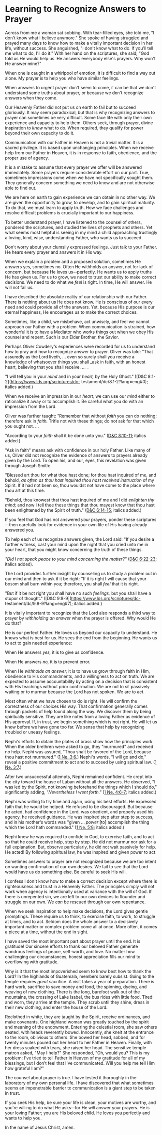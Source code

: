 # Learning to Recognize Answers to Prayer

Across from me a woman sat sobbing. With tear-filled eyes, she told me, "I
don't know what I believe anymore." She spoke of having struggled and prayed
many days to know how to make a vitally important decision in her life,
without success. She anguished, "I don't know what to do. If you'll tell me
what to do, I'll do it." With her hand on the scriptures, she said, "God told
us He would help us. He answers everybody else's prayers. Why won't He answer
mine?"

When one is caught in a whirlpool of emotion, it is difficult to find a way
out alone. My prayer is to help you who have similar feelings.

When answers to urgent prayer don't seem to come, it can be that we don't
understand some truths about prayer, or because we don't recognize answers
when they come.

Our Heavenly Father did not put us on earth to fail but to succeed gloriously.
It may seem paradoxical, but that is why recognizing answers to prayer can
sometimes be very difficult. Some face life with only their own experience and
capacity to help them. Others seek, through prayer, divine inspiration to
_know_ what to do. When required, they qualify for power beyond their own
capacity to do it.

Communication with our Father in Heaven is not a trivial matter. It is a
sacred privilege. It is based upon unchanging principles. When we receive help
from our Father in Heaven, it is in response to faith, obedience, and the
proper use of agency.

It is a mistake to assume that every prayer we offer will be answered
immediately. Some prayers require considerable effort on our part. True,
sometimes impressions come when we have not specifically sought them. They
generally concern something we need to know and are not otherwise able to find
out.

We are here on earth to gain experience we can obtain in no other way. We are
given the opportunity to grow, to develop, and to gain spiritual maturity. To
do that, we must learn to apply truth. How we face challenges and resolve
difficult problems is crucially important to our happiness.

To better understand prayer, I have listened to the counsel of others,
pondered the scriptures, and studied the lives of prophets and others. Yet
what seems most helpful is seeing in my mind a child approaching trustingly a
loving, kind, wise, understanding Father, who wants us to succeed.

Don't worry about your clumsily expressed feelings. Just talk to your Father.
He hears every prayer and answers it in His way.

When we explain a problem and a proposed solution, sometimes He answers yes,
sometimes no. Often He withholds an answer, not for lack of concern, but
because He loves us--perfectly. He wants us to apply truths He has given us.
For us to grow, we need to trust our ability to make correct decisions. We
need to do what we _feel_ is right. In time, He will answer. He will not fail
us.

I have described the absolute reality of our relationship with our Father.
There is nothing about us He does not know. He is conscious of our every need
and could provide all of the answers. Yet, because His purpose is our eternal
happiness, He encourages us to make the correct choices.

Sometimes, like a child, we misbehave, act unwisely, and feel we cannot
approach our Father with a problem. When communication is strained, how
wonderful it is to have a Mediator who works things out when we obey His
counsel and repent. Such is our Elder Brother, the Savior.

Perhaps Oliver Cowdery's experiences were recorded for us to understand how to
pray and how to recognize answer to prayer. Oliver was told: "That assuredly
as the Lord liveth, ... even so surely shall you receive a knowledge of
whatsoever things you shall _ask in faith, with an honest heart, believing
that you shall receive. ... _

"I will tell you in your _mind_ and in your _heart,_ by the Holy Ghost."
([D&amp;C 8:1-2](https://www.lds.org/scriptures/dc-
testament/dc/8.1-2?lang=eng#0); italics added.)

When we receive an impression in our _heart,_ we can use our _mind_ either to
rationalize it away or to accomplish it. Be careful what you do with an
impression from the Lord.

Oliver was further taught: "Remember that without _faith_ you can do nothing;
therefore ask in _faith._ Trifle not with these things; do not ask for that
which you ought not. ...

"According to your _faith_ shall it be done unto you." ([D&amp;C
8:10-11](https://www.lds.org/scriptures/dc-testament/dc/8.10-11?lang=eng#9);
italics added.)

"Ask in faith" means ask with confidence in our holy Father. Like many of us,
Oliver did not recognize the evidence of answers to prayers already given by
the Lord. To open his, and our, eyes, this revelation was given through Joseph
Smith:

"Blessed art thou for what thou hast done; for thou hast inquired of me, and
behold, _as often as thou hast inquired thou hast received instruction_ of my
Spirit. If it had not been so, thou wouldst not have come to the place where
thou art at this time.

"Behold, thou knowest that thou hast inquired of me and I did _enlighten thy
mind;_ and now I tell thee these things that thou mayest know that thou hast
been enlightened by the Spirit of truth." ([D&amp;C
6:14-15](https://www.lds.org/scriptures/dc-testament/dc/6.14-15?lang=eng#13);
italics added.)

If you feel that God has not answered _your_ prayers, ponder these scriptures
--then carefully look for evidence in your own life of His having already
answered you.

To help each of us recognize answers given, the Lord said: "If you desire a
further witness, cast your mind upon the night that you cried unto me in your
heart, that you might know concerning the truth of these things.

_"Did I not speak peace to your mind concerning the matter?"_ ([D&amp;C
6:22-23](https://www.lds.org/scriptures/dc-testament/dc/6.22-23?lang=eng#21);
italics added).

The Lord provides further insight by counseling us to study a problem out in
our mind and then to ask if it be right: "If it is right I will cause that
your bosom shall burn within you; therefore, you shall _feel_ that it is
right.

"But if it be not right you shall have no such _feelings,_ but you shall have
a stupor of thought." ([D&amp;C 9:8-9](https://www.lds.org/scriptures/dc-
testament/dc/9.8-9?lang=eng#7); italics added.)

It is vitally important to recognize that the Lord also responds a third way
to prayer by _withholding an answer_ when the prayer is offered. Why would He
do that?

He is our perfect Father. He loves us beyond our capacity to understand. He
knows what is best for us. He sees the end from the beginning. He wants us to
act to gain needed experience:

When He answers _yes,_ it is to give us confidence.

When He answers _no,_ it is to prevent error.

When He _withholds an answer,_ it is to have us grow through faith in Him,
obedience to His commandments, and a willingness to act on truth. We are
expected to assume accountability by acting on a decision that is consistent
with His teachings without prior confirmation. We are not to sit passively
waiting or to murmur because the Lord has not spoken. We are to act.

Most often what we have chosen to do is right. He will confirm the correctness
of our choices His way. That confirmation generally comes through packets of
help found along the way. We discover them by being spiritually sensitive.
They are like notes from a loving Father as evidence of His approval. If, in
trust, we begin something which is not right, He will let us know before we
have gone too far. We sense that help by recognizing troubled or uneasy
feelings.

Nephi's efforts to obtain the plates of brass show how the principles work.
When the older brethren were asked to go, they "murmured" and received no
help. Nephi was assured, "Thou shalt be favored of the Lord, because thou hast
not murmured." ([1 Ne.
3:6](https://www.lds.org/scriptures/bofm/1-ne/3.6?lang=eng#5).) Nephi's words,
"I will go and do," reveal a positive commitment to act and to succeed by
using spiritual law. ([1 Ne.
3:7](https://www.lds.org/scriptures/bofm/1-ne/3.7?lang=eng#6).)

After two unsuccessful attempts, Nephi remained confident. He crept into the
city toward the house of Laban without all the answers. He observed, "I was
led by the Spirit, not knowing beforehand the things which I should do,"
significantly adding, _"Nevertheless I went forth."_ ([1 Ne.
4:6-7](https://www.lds.org/scriptures/bofm/1-ne/4.6-7?lang=eng#5); italics
added.)

Nephi was willing to try time and again, using his best efforts. He expressed
faith that he would be helped. He refused to be discouraged. But because he
acted, had confidence in the Lord, was obedient, and properly used his agency,
he received guidance. He was inspired step after step to success, and in his
mother's words was "given ... _power_ [to] accomplish the thing which the Lord
hath commanded." ([1 Ne.
5:8](https://www.lds.org/scriptures/bofm/1-ne/5.8?lang=eng#7); italics added.)

Nephi knew he was required to confide in God, to exercise faith, and to act so
that he could receive help, step by step. He did not murmur nor ask for a full
explanation. But, observe particularly, he did not wait passively for help. He
acted! By following spiritual law, he was inspired and given power to act.

Sometimes answers to prayer are not recognized because we are too intent on
wanting confirmation of our own desires. We fail to see that the Lord would
have us do something else. Be careful to seek His will.

I confess I don't know how to make a correct decision except where there is
righteousness and trust in a Heavenly Father. The principles simply will not
work when agency is intentionally used at variance with the will of God. If
there is unrepented sin, we are left to our own devices to flounder and
struggle on our own. We _can_ be rescued through our own repentance.

When we seek inspiration to help make decisions, the Lord gives gentle
promptings. These require us to think, to exercise faith, to work, to struggle
at times, and to act. Seldom does the whole answer to a decisively important
matter or complex problem come all at once. More often, it comes a piece at a
time, without the end in sight.

I have saved the most important part about prayer until the end. It is
gratitude! Our sincere efforts to thank our beloved Father generate wondrous
feelings of peace, self-worth, and love. No matter how challenging our
circumstances, honest appreciation fills our mind to overflowing with
gratitude.

Why is it that the most impoverished seem to know best how to thank the Lord?
In the highlands of Guatemala, members barely subsist. Going to the temple
requires _great_ sacrifice. A visit takes a year of preparation. There is hard
work, sacrifice to save money and food, the spinning, dyeing, and weaving of
new clothing. There is the long, barefoot walk out of the mountains, the
crossing of Lake Isabel, the bus rides with little food. Tired and worn, they
arrive at the temple. They scrub until they shine, dress in their new
clothing, and enter the house of the Lord.

Reclothed in white, they are taught by the Spirit, receive ordinances, and
make covenants. One highland woman was greatly touched by the spirit and
meaning of the endowment. Entering the celestial room, she saw others seated,
with heads reverently bowed. Innocently, she knelt at the entrance to the
room, oblivious to others. She bowed her head, sobbed, and for twenty minutes
poured out her heart to her Father in Heaven. Finally, with her dress soaked
with tears, she raised her head. The sensitive temple matron asked, "May I
help?" She responded, "Oh, would you? This is my problem: I've tried to tell
Father in Heaven of my gratitude for all of my blessings, but I don't feel
that I've communicated. Will you help me tell Him how grateful I am?"

The counsel about prayer is true. I have tested it thoroughly in the
laboratory of my own personal life. I have discovered that what sometimes
seems an impenetrable barrier to communication is a giant step to be taken in
trust.

If you seek His help, be sure your life is clean, your motives are worthy, and
you're willing to do what He asks--for He _will_ answer your prayers. He is
your loving Father; you are His beloved child. He loves you perfectly and
wants to help you.

In the name of Jesus Christ, amen.

